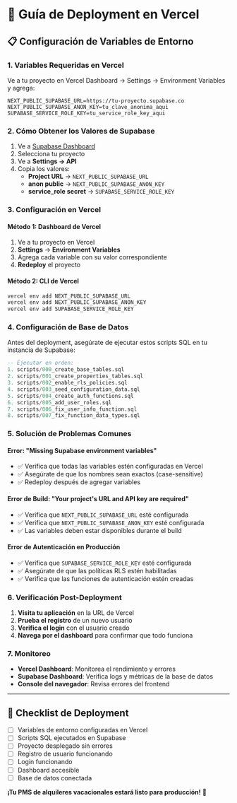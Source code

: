 # 🚀 Guía de Deployment en Vercel

## 📋 Configuración de Variables de Entorno

### 1. **Variables Requeridas en Vercel**

Ve a tu proyecto en Vercel Dashboard → Settings → Environment Variables y agrega:

```env
NEXT_PUBLIC_SUPABASE_URL=https://tu-proyecto.supabase.co
NEXT_PUBLIC_SUPABASE_ANON_KEY=tu_clave_anonima_aqui
SUPABASE_SERVICE_ROLE_KEY=tu_service_role_key_aqui
```

### 2. **Cómo Obtener los Valores de Supabase**

1. Ve a [Supabase Dashboard](https://supabase.com/dashboard)
2. Selecciona tu proyecto
3. Ve a **Settings → API**
4. Copia los valores:
   - **Project URL** → `NEXT_PUBLIC_SUPABASE_URL`
   - **anon public** → `NEXT_PUBLIC_SUPABASE_ANON_KEY`
   - **service_role secret** → `SUPABASE_SERVICE_ROLE_KEY`

### 3. **Configuración en Vercel**

#### **Método 1: Dashboard de Vercel**
1. Ve a tu proyecto en Vercel
2. **Settings** → **Environment Variables**
3. Agrega cada variable con su valor correspondiente
4. **Redeploy** el proyecto

#### **Método 2: CLI de Vercel**
```bash
vercel env add NEXT_PUBLIC_SUPABASE_URL
vercel env add NEXT_PUBLIC_SUPABASE_ANON_KEY
vercel env add SUPABASE_SERVICE_ROLE_KEY
```

### 4. **Configuración de Base de Datos**

Antes del deployment, asegúrate de ejecutar estos scripts SQL en tu instancia de Supabase:

```sql
-- Ejecutar en orden:
1. scripts/000_create_base_tables.sql
2. scripts/001_create_properties_tables.sql
3. scripts/002_enable_rls_policies.sql
4. scripts/003_seed_configuration_data.sql
5. scripts/004_create_auth_functions.sql
6. scripts/005_add_user_roles.sql
7. scripts/006_fix_user_info_function.sql
8. scripts/007_fix_function_data_types.sql
```

### 5. **Solución de Problemas Comunes**

#### **Error: "Missing Supabase environment variables"**
- ✅ Verifica que todas las variables estén configuradas en Vercel
- ✅ Asegúrate de que los nombres sean exactos (case-sensitive)
- ✅ Redeploy después de agregar variables

#### **Error de Build: "Your project's URL and API key are required"**
- ✅ Verifica que `NEXT_PUBLIC_SUPABASE_URL` esté configurada
- ✅ Verifica que `NEXT_PUBLIC_SUPABASE_ANON_KEY` esté configurada
- ✅ Las variables deben estar disponibles durante el build

#### **Error de Autenticación en Producción**
- ✅ Verifica que `SUPABASE_SERVICE_ROLE_KEY` esté configurada
- ✅ Asegúrate de que las políticas RLS estén habilitadas
- ✅ Verifica que las funciones de autenticación estén creadas

### 6. **Verificación Post-Deployment**

1. **Visita tu aplicación** en la URL de Vercel
2. **Prueba el registro** de un nuevo usuario
3. **Verifica el login** con el usuario creado
4. **Navega por el dashboard** para confirmar que todo funciona

### 7. **Monitoreo**

- **Vercel Dashboard**: Monitorea el rendimiento y errores
- **Supabase Dashboard**: Verifica logs y métricas de la base de datos
- **Console del navegador**: Revisa errores del frontend

---

## 🎯 **Checklist de Deployment**

- [ ] Variables de entorno configuradas en Vercel
- [ ] Scripts SQL ejecutados en Supabase
- [ ] Proyecto desplegado sin errores
- [ ] Registro de usuario funcionando
- [ ] Login funcionando
- [ ] Dashboard accesible
- [ ] Base de datos conectada

**¡Tu PMS de alquileres vacacionales estará listo para producción!** 🚀
